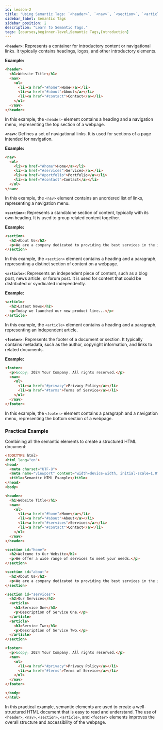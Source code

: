 ```yaml
---
id: lesson-2
title: "Using Semantic Tags: `<header>`, `<nav>`, `<section>`, `<article>`, `<footer>`"
sidebar_label: Semantic Tags
sidebar_position: 2
description: "Learn to Semantic Tags."
tags: [courses,beginner-level,Semantic Tags,Introduction]
---  
```



**`<header>`**: Represents a container for introductory content or navigational links. It typically contains headings, logos, and other introductory elements.

**Example:**
```html
<header>
  <h1>Website Title</h1>
  <nav>
    <ul>
      <li><a href="#home">Home</a></li>
      <li><a href="#about">About</a></li>
      <li><a href="#contact">Contact</a></li>
    </ul>
  </nav>
</header>
```
In this example, the `<header>` element contains a heading and a navigation menu, representing the top section of a webpage.

**`<nav>`**: Defines a set of navigational links. It is used for sections of a page intended for navigation.

**Example:**
```html
<nav>
  <ul>
    <li><a href="#home">Home</a></li>
    <li><a href="#services">Services</a></li>
    <li><a href="#portfolio">Portfolio</a></li>
    <li><a href="#contact">Contact</a></li>
  </ul>
</nav>
```
In this example, the `<nav>` element contains an unordered list of links, representing a navigation menu.

**`<section>`**: Represents a standalone section of content, typically with its own heading. It is used to group related content together.

**Example:**
```html
<section>
  <h2>About Us</h2>
  <p>We are a company dedicated to providing the best services in the industry.</p>
</section>
```
In this example, the `<section>` element contains a heading and a paragraph, representing a distinct section of content on a webpage.

**`<article>`**: Represents an independent piece of content, such as a blog post, news article, or forum post. It is used for content that could be distributed or syndicated independently.

**Example:**
```html
<article>
  <h2>Latest News</h2>
  <p>Today we launched our new product line...</p>
</article>
```
In this example, the `<article>` element contains a heading and a paragraph, representing an independent article.

**`<footer>`**: Represents the footer of a document or section. It typically contains metadata, such as the author, copyright information, and links to related documents.

**Example:**
```html
<footer>
  <p>&copy; 2024 Your Company. All rights reserved.</p>
  <nav>
    <ul>
      <li><a href="#privacy">Privacy Policy</a></li>
      <li><a href="#terms">Terms of Service</a></li>
    </ul>
  </nav>
</footer>
```
In this example, the `<footer>` element contains a paragraph and a navigation menu, representing the bottom section of a webpage.

### Practical Example

Combining all the semantic elements to create a structured HTML document:

```html
<!DOCTYPE html>
<html lang="en">
<head>
  <meta charset="UTF-8">
  <meta name="viewport" content="width=device-width, initial-scale=1.0">
  <title>Semantic HTML Example</title>
</head>
<body>

<header>
  <h1>Website Title</h1>
  <nav>
    <ul>
      <li><a href="#home">Home</a></li>
      <li><a href="#about">About</a></li>
      <li><a href="#services">Services</a></li>
      <li><a href="#contact">Contact</a></li>
    </ul>
  </nav>
</header>

<section id="home">
  <h2>Welcome to Our Website</h2>
  <p>We offer a wide range of services to meet your needs.</p>
</section>

<section id="about">
  <h2>About Us</h2>
  <p>We are a company dedicated to providing the best services in the industry.</p>
</section>

<section id="services">
  <h2>Our Services</h2>
  <article>
    <h3>Service One</h3>
    <p>Description of Service One.</p>
  </article>
  <article>
    <h3>Service Two</h3>
    <p>Description of Service Two.</p>
  </article>
</section>

<footer>
  <p>&copy; 2024 Your Company. All rights reserved.</p>
  <nav>
    <ul>
      <li><a href="#privacy">Privacy Policy</a></li>
      <li><a href="#terms">Terms of Service</a></li>
    </ul>
  </nav>
</footer>

</body>
</html>
```

In this practical example, semantic elements are used to create a well-structured HTML document that is easy to read and understand. The use of `<header>`, `<nav>`, `<section>`, `<article>`, and `<footer>` elements improves the overall structure and accessibility of the webpage.